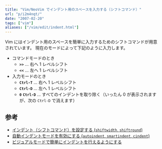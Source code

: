 ```yaml
---
title: "Vim/NeoVim でインデント用のスペースを入力する（シフトコマンド）"
url: "p/i2m4nqt/"
date: "2007-02-20"
tags: ["vim"]
aliases: ["/vim/edit/indent.html"]
---
```


Vim にはインデント用のスペースを簡単に入力するためのシフトコマンドが用意されています。
現在のモードによって下記のように入力します。

- コマンドモードのとき
  - __`>>`__ ... 右へ 1 レベルシフト
  - __`<<`__ ... 左へ 1 レベルシフト
- 入力モードのとき
  - __`Ctrl-T`__ ... 右へ 1 レベルシフト
  - __`Ctrl-D`__ ... 左へ 1 レベルシフト
  - __`0`__ __`Ctrl-D`__ ... すべてのインデントを取り除く（いったん 0 が表示されますが、次の `Ctrl-D` で消えます）


参考
----
- [インデント（シフトコマンド）を設定する (`shiftwidth`, `shiftround`)](/p/b5o6ksu/)
- [自動インデントモードを有効にする (`autoindent`, `smartindent`, `cindent`)](/p/oe94dkh/)
- [ビジュアルモードで簡単にインデントを行えるようにする](/p/hoihkfy/)

